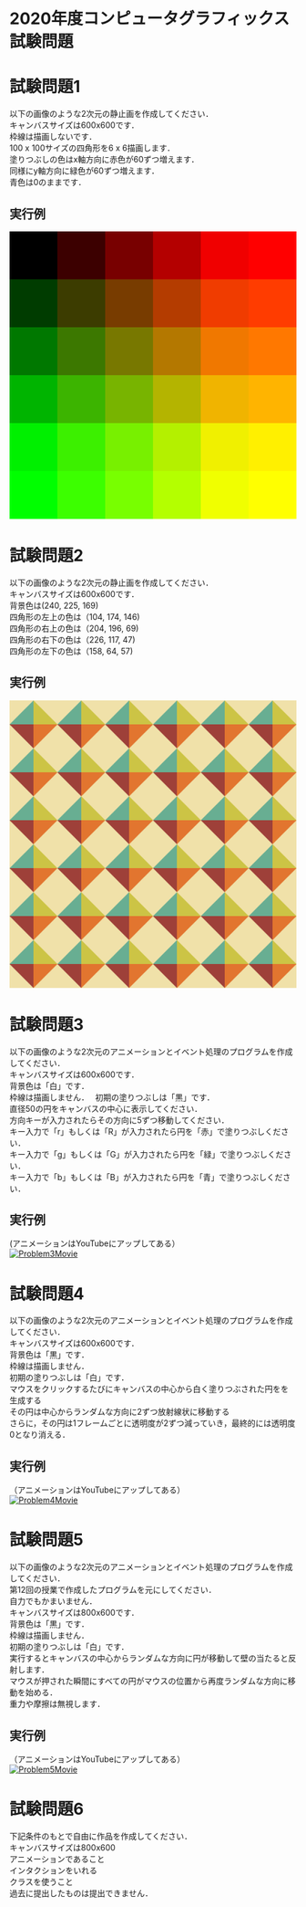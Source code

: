 # 2020年度コンピュータグラフィックス試験問題

# 試験問題1
以下の画像のような2次元の静止画を作成してください．  
キャンバスサイズは600x600です．  
枠線は描画しないです．  
100 x 100サイズの四角形を6 x 6描画します．  
塗りつぶしの色はx軸方向に赤色が60ずつ増えます．  
同様にy軸方向に緑色が60ずつ増えます．  
青色は0のままです．  

## 実行例
![images/Problem_1_image.png](images/Problem_1_image.png)

# 試験問題2
以下の画像のような2次元の静止画を作成してください．  
キャンバスサイズは600x600です．  
背景色は(240, 225, 169)  
四角形の左上の色は（104, 174, 146)  
四角形の右上の色は（204, 196, 69)  
四角形の右下の色は（226, 117, 47)  
四角形の左下の色は（158, 64, 57)  

## 実行例
![images/Problem_2_image.png](images/Problem_2_image.png)

# 試験問題3
以下の画像のような2次元のアニメーションとイベント処理のプログラムを作成してください．  
キャンバスサイズは600x600です．  
背景色は「白」です．  
枠線は描画しません．　
初期の塗りつぶしは「黒」です．  
直径50の円をキャンバスの中心に表示してください．  
方向キーが入力されたらその方向に5ずつ移動してください．  
キー入力で「r」もしくは「R」が入力されたら円を「赤」で塗りつぶしください．  
キー入力で「g」もしくは「G」が入力されたら円を「緑」で塗りつぶしください．  
キー入力で「b」もしくは「B」が入力されたら円を「青」で塗りつぶしください．  

## 実行例
(アニメーションはYouTubeにアップしてある）  
[![Problem3Movie](http://img.youtube.com/vi/76_hwRNK4sg/0.jpg)](http://www.youtube.com/watch?v=76_hwRNK4sg "Problem3Movie")  

# 試験問題4
以下の画像のような2次元のアニメーションとイベント処理のプログラムを作成してください．  
キャンバスサイズは600x600です．  
背景色は「黒」です．  
枠線は描画しません．  
初期の塗りつぶしは「白」です．  
マウスをクリックするたびにキャンバスの中心から白く塗りつぶされた円をを生成する  
その円は中心からランダムな方向に2ずつ放射線状に移動する  
さらに，その円は1フレームごとに透明度が2ずつ減っていき，最終的には透明度0となり消える．  
## 実行例
（アニメーションはYouTubeにアップしてある）  
[![Problem4Movie](http://img.youtube.com/vi/E-sM0Nal0Fw/0.jpg)](http://www.youtube.com/watch?v=E-sM0Nal0Fw "Problem4Movie")  

# 試験問題5
以下の画像のような2次元のアニメーションとイベント処理のプログラムを作成してください．  
第12回の授業で作成したプログラムを元にしてください．  
自力でもかまいません．  
キャンバスサイズは800x600です．  
背景色は「黒」です．  
枠線は描画しません．  
初期の塗りつぶしは「白」です．  
実行するとキャンバスの中心からランダムな方向に円が移動して壁の当たると反射します．  
マウスが押された瞬間にすべての円がマウスの位置から再度ランダムな方向に移動を始める．  
重力や摩擦は無視します．  

## 実行例
（アニメーションはYouTubeにアップしてある）  
[![Problem5Movie](http://img.youtube.com/vi/Yqoq_6_Yh0k/0.jpg)](http://www.youtube.com/watch?v=Yqoq_6_Yh0k "Problem5Movie")  

# 試験問題6
下記条件のもとで自由に作品を作成してください．  
キャンバスサイズは800x600  
アニメーションであること  
インタクションをいれる  
クラスを使うこと  
過去に提出したものは提出できません．  

<!--
markdownにYouTubeのサムネイル画像付きのリンクについての参考サイト
https://gist.github.com/billthelizard/a632b6a6a79839cba1c0fd67f64b87ff
自動でコードを生成するサイト
http://embedyoutube.org/
-->
